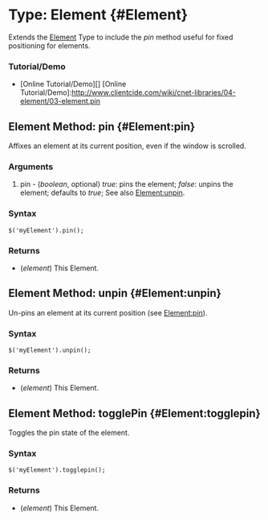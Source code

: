 Type: Element {#Element}
========================
Extends the [Element][] Type to include the *pin* method useful for fixed positioning for elements.

### Tutorial/Demo

* [Online Tutorial/Demo][]
[Online Tutorial/Demo]:http://www.clientcide.com/wiki/cnet-libraries/04-element/03-element.pin


Element Method: pin {#Element:pin}
----------------------------------

Affixes an element at its current position, even if the window is scrolled.

### Arguments

1. pin - (*boolean*, optional) *true*: pins the element; *false*: unpins the element; defaults to *true*; See also [Element:unpin][].

### Syntax

	$('myElement').pin();

### Returns

* (*element*) This Element.

Element Method: unpin {#Element:unpin}
--------------------------------------

Un-pins an element at its current position (see [Element:pin][]).

### Syntax

	$('myElement').unpin();


### Returns

* (*element*) This Element.

Element Method: togglePin {#Element:togglepin}
----------------------------------------------

Toggles the pin state of the element.

### Syntax

	$('myElement').togglepin();

### Returns

* (*element*) This Element.

[Element:unpin]: #Element:unpin
[Element:pin]: #Element:pin
[Element]: /core/Element/Element
